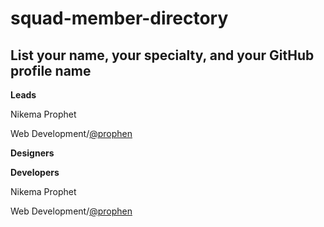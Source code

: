 # squad-member-directory

## List your name, your specialty, and your GitHub profile name

**Leads**

Nikema Prophet

Web Development/[@prophen](https://github.com/prophen)

**Designers**

**Developers**

Nikema Prophet

Web Development/[@prophen](https://github.com/prophen)


